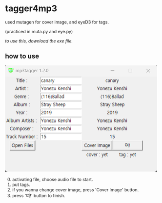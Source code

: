 # tagger4mp3

used mutagen for cover image, and eyeD3 for tags.

(practiced in muta.py and eye.py)

*to use this, download the exe file.*

## how to use
![tagger4mp3](/tutorial.png)

0. activating file, choose audio file to start.
1. put tags.
2. if you wanna change cover image, press 'Cover Image' button.
3. press '여!' button to finish.
